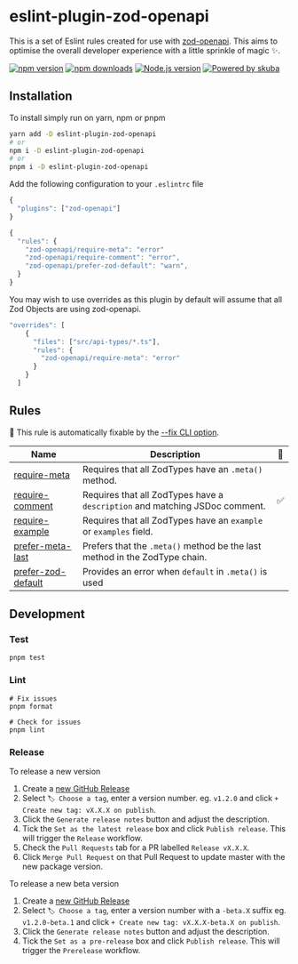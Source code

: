 # eslint-plugin-zod-openapi

This is a set of Eslint rules created for use with [zod-openapi](https://github.com/samchungy/zod-openapi). This aims to optimise the overall developer experience with a little sprinkle of magic ✨.

[![npm version](https://img.shields.io/npm/v/eslint-plugin-zod-openapi)](https://www.npmjs.com/package/eslint-plugin-zod-openapi)
[![npm downloads](https://img.shields.io/npm/dm/eslint-plugin-zod-openapi)](https://www.npmjs.com/package/eslint-plugin-zod-openapi)
[![Node.js version](https://img.shields.io/badge/node-%3E%3D%2016.11-brightgreen)](https://nodejs.org/en/)
[![Powered by skuba](https://img.shields.io/badge/🤿%20skuba-powered-009DC4)](https://github.com/seek-oss/skuba)

## Installation

To install simply run on yarn, npm or pnpm

```bash
yarn add -D eslint-plugin-zod-openapi
# or
npm i -D eslint-plugin-zod-openapi
# or
pnpm i -D eslint-plugin-zod-openapi
```

Add the following configuration to your `.eslintrc` file

```js
{
  "plugins": ["zod-openapi"]
}
```

```js
{
  "rules": {
    "zod-openapi/require-meta": "error"
    "zod-openapi/require-comment": "error",
    "zod-openapi/prefer-zod-default": "warn",
  }
}
```

You may wish to use overrides as this plugin by default will assume that all Zod Objects are using zod-openapi.

```js
"overrides": [
    {
      "files": ["src/api-types/*.ts"],
      "rules": {
        "zod-openapi/require-meta": "error"
      }
    }
  ]
```

## Rules

🔧 This rule is automatically fixable by the [--fix CLI option](https://eslint.org/docs/latest/user-guide/command-line-interface#--fix).

| Name                                                     | Description                                                                 | 🔧  |
| -------------------------------------------------------- | --------------------------------------------------------------------------- | :-: |
| [require-meta](./docs/rules/require-meta.md)             | Requires that all ZodTypes have an `.meta()` method.                        |     |
| [require-comment](./docs/rules/require-comment.md)       | Requires that all ZodTypes have a `description` and matching JSDoc comment. | ✅  |
| [require-example](./docs/rules/require-example.md)       | Requires that all ZodTypes have an `example` or `examples` field.           |     |
| [prefer-meta-last](./docs/rules/prefer-meta-last.md)     | Prefers that the `.meta()` method be the last method in the ZodType chain.  |     |
| [prefer-zod-default](./docs/rules/prefer-zod-default.md) | Provides an error when `default` in `.meta()` is used                       |     |

## Development

### Test

```shell
pnpm test
```

### Lint

```shell
# Fix issues
pnpm format

# Check for issues
pnpm lint
```

### Release

To release a new version

1. Create a [new GitHub Release](https://github.com/samchungy/eslint-plugin-zod-openapi/releases/new)
2. Select `🏷️ Choose a tag`, enter a version number. eg. `v1.2.0` and click `+ Create new tag: vX.X.X on publish`.
3. Click the `Generate release notes` button and adjust the description.
4. Tick the `Set as the latest release` box and click `Publish release`. This will trigger the `Release` workflow.
5. Check the `Pull Requests` tab for a PR labelled `Release vX.X.X`.
6. Click `Merge Pull Request` on that Pull Request to update master with the new package version.

To release a new beta version

1. Create a [new GitHub Release](https://github.com/samchungy/eslint-plugin-zod-openapi/releases/new)
2. Select `🏷️ Choose a tag`, enter a version number with a `-beta.X` suffix eg. `v1.2.0-beta.1` and click `+ Create new tag: vX.X.X-beta.X on publish`.
3. Click the `Generate release notes` button and adjust the description.
4. Tick the `Set as a pre-release` box and click `Publish release`. This will trigger the `Prerelease` workflow.
